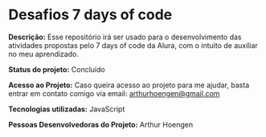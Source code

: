 # Desafios 7 days of code

**Descrição:** Esse repositório irá ser usado para o desenvolvimento das atividades propostas pelo 7 days of code da Alura, com o intuito de auxiliar no meu aprendizado.

**Status do projeto:** Concluído

**Acesso ao Projeto:** Caso queira acesso ao projeto para me ajudar, basta entrar em contato comigo via email: arthurhoengen@gmail.com

**Tecnologias utilizadas:**  JavaScript

**Pessoas Desenvolvedoras do Projeto:**  Arthur Hoengen
